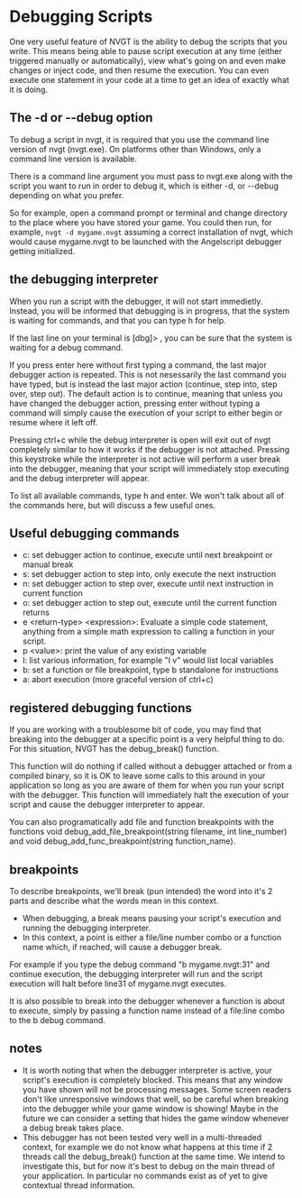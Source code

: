 # Debugging Scripts
One very useful feature of NVGT is the ability to debug the scripts that you write. This means being able to pause script execution at any time (either triggered manually or automatically), view what's going on and even make changes or inject code, and then resume the execution. You can even execute one statement in your code at a time to get an idea of exactly what it is doing.

## The -d or --debug option
To debug a script in nvgt, it is required that you use the command line version of nvgt (nvgt.exe). On platforms other than Windows, only a command line version is available.

There is a command line argument you must pass to nvgt.exe along with the script you want to run in order to debug it, which is either -d, or --debug depending on what you prefer.

So for example, open a command prompt or terminal and change directory to the place where you have stored your game. You could then run, for example, `nvgt -d mygame.nvgt` assuming a correct installation of nvgt, which would cause mygame.nvgt to be launched with the Angelscript debugger getting initialized.

## the debugging interpreter
When you run a script with the debugger, it will not start immedietly. Instead, you will be informed that debugging is in progress, that the system is waiting for commands, and that you can type h for help.

If the last line on your terminal is \[dbg\]\> , you can be sure that the system is waiting for a debug command.

If you press enter here without first typing a command, the last major debugger action is repeated. This is not nesessarily the last command you have typed, but is instead the last major action (continue, step into, step over, step out). The default action is to continue, meaning that unless you have changed the debugger  action, pressing enter without typing a command will simply cause the execution of your script to either begin or resume where it left off.

Pressing ctrl+c while the debug interpreter is open will exit out of nvgt completely similar to how it works if the debugger is not attached. Pressing this keystroke while the interpreter is not active will perform a user break into the debugger, meaning that your script will immediately stop executing and the debug interpreter will appear.

To list all available commands, type h and enter. We won't talk about all of the commands here, but will discuss a few useful ones.

## Useful debugging commands
* c: set debugger action to continue, execute until next breakpoint or manual break
* s: set debugger action to step into, only execute the next instruction
* n: set debugger action to step over, execute until next instruction in current function
* o: set debugger action to step out, execute until the current function returns
* e \<return-type\> \<expression\>: Evaluate a simple code statement, anything from a simple math expression to calling a function in your script.
* p \<value\>: print the value of any existing variable
* l: list various information, for example "l v" would list local variables
* b: set a function or file breakpoint, type b standalone for instructions
* a: abort execution (more graceful version of ctrl+c)

## registered debugging functions
If you are working with a troublesome bit of code, you may find that breaking into the debugger at a specific point is a very helpful thing to do. For this situation, NVGT has the debug_break() function.

This function will do nothing if called without a debugger attached or from a compiled binary, so it is OK to leave some calls to this around in your application so long as you are aware of them for when you run your script with the debugger. This function will immediately halt the execution of your script and cause the debugger interpreter to appear.

You can also programatically add file and function breakpoints with the functions void debug_add_file_breakpoint(string filename, int line_number) and void debug_add_func_breakpoint(string function_name).

## breakpoints
To describe breakpoints, we'll break (pun intended) the word into it's 2 parts and describe what the words mean in this context.
* When debugging, a break means pausing your script's execution and running the debugging interpreter.
* In this context, a point is either a file/line number combo or a function name which, if reached, will cause a debugger break.

For example if you type the debug command "b mygame.nvgt:31" and continue execution, the debugging interpreter will run and the script execution will halt before line31 of mygame.nvgt executes.

It is also possible to break into the debugger whenever a function is about to execute, simply by passing a function name instead of a file:line combo to the b debug command.

## notes
* It is worth noting that when the debugger interpreter is active, your script's execution is completely blocked. This means that any window you have shown will not be processing messages. Some screen readers don't like unresponsive windows that well, so be careful when breaking into the debugger while your game window is showing! Maybe in the future we can consider a setting that hides the game window whenever a debug break takes place.
* This debugger has not been tested very well in a multi-threaded context, for example we do not know what happens at this time if 2 threads call the debug_break() function at the same time. We intend to investigate this, but for now it's best to debug on the main thread of your application. In particular no commands exist as of yet to give contextual thread information.
